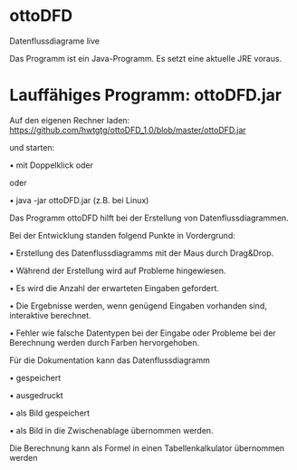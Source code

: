 # ottoDFD
Datenflussdiagrame live

Das Programm ist ein Java-Programm. Es setzt eine aktuelle JRE voraus.

# Lauffähiges Programm: ottoDFD.jar
Auf den eigenen Rechner laden:
https://github.com/hwtgtg/ottoDFD_1.0/blob/master/ottoDFD.jar

und starten:

• mit Doppelklick oder

oder

• java -jar ottoDFD.jar (z.B. bei Linux)

Das Programm ottoDFD hilft bei der Erstellung von Datenflussdiagrammen.

Bei der Entwicklung standen folgend Punkte in Vordergrund:

•	Erstellung des Datenflussdiagramms mit der Maus durch Drag&Drop.

•	Während der Erstellung wird auf Probleme hingewiesen.

•	Es wird die Anzahl der erwarteten Eingaben gefordert.

•	Die Ergebnisse werden, wenn genügend Eingaben vorhanden sind, interaktive berechnet.

•	Fehler wie falsche Datentypen bei der Eingabe oder Probleme bei der Berechnung werden durch Farben hervorgehoben.

Für die Dokumentation kann das Datenflussdiagramm 

•	gespeichert

•	ausgedruckt

•	als Bild gespeichert

•	als Bild in die Zwischenablage übernommen werden.

Die Berechnung kann als Formel in einen Tabellenkalkulator übernommen werden
